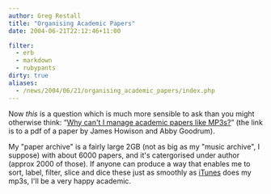 ```yaml
---
author: Greg Restall
title: "Organising Academic Papers"
date: 2004-06-21T22:12:46+11:00

filter:
  - erb
  - markdown
  - rubypants
dirty: true
aliases: 
  - /news/2004/06/21/organising_academic_papers/index.php
---
```


Now *this* is a question which is much more sensible to ask than you might otherwise think: &ldquo;[Why can't I manage academic papers like MP3s?](http://freelancepropaganda.com/archives/MP3vPDF.pdf)&rdquo; (the link is to a pdf of a paper by James Howison and Abby Goodrum).

My "paper archive" is a fairly large 2GB (not as big as my "music archive", I suppose) with about 6000 papers, and it's catergorised under author (approx 2000 of those).  If anyone can produce a way that enables me to sort, label, filter, slice and dice these just as smoothly as [iTunes](http://apple.com/itunes/) does my mp3s, I'll be a very happy academic.